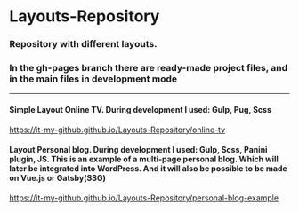 # Layouts-Repository
### Repository with different layouts.
### In the gh-pages branch there are ready-made project files, and in the main files in development mode
<hr/>

 #### Simple Layout Online TV. During development I used: Gulp, Pug, Scss
 https://it-my-github.github.io/Layouts-Repository/online-tv
 
 #### Layout Personal blog. During development I used: Gulp, Scss, Panini plugin, JS. This is an example of a multi-page personal blog. Which will later be integrated into        WordPress. And it will also be possible to be made on Vue.js or Gatsby(SSG)
 https://it-my-github.github.io/Layouts-Repository/personal-blog-example

